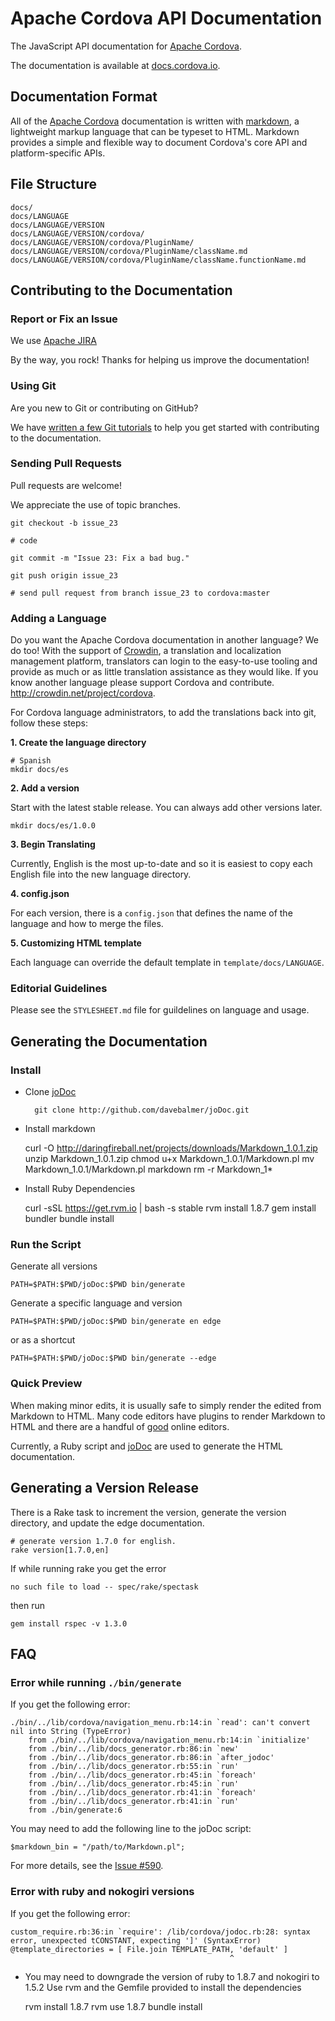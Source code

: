 Apache Cordova API Documentation
================================

The JavaScript API documentation for [Apache Cordova](http://cordova.io/).

The documentation is available at [docs.cordova.io](http://docs.cordova.io/).

Documentation Format
--------------------

All of the [Apache Cordova](http://cordova.io/) documentation is written with [markdown](http://daringfireball.net/projects/markdown/syntax), a lightweight markup language that can be typeset to HTML. Markdown provides a simple and flexible way to document Cordova's core API and platform-specific APIs.

File Structure
--------------

    docs/
    docs/LANGUAGE
    docs/LANGUAGE/VERSION
    docs/LANGUAGE/VERSION/cordova/
    docs/LANGUAGE/VERSION/cordova/PluginName/
    docs/LANGUAGE/VERSION/cordova/PluginName/className.md
    docs/LANGUAGE/VERSION/cordova/PluginName/className.functionName.md

Contributing to the Documentation
---------------------------------

### Report or Fix an Issue

We use [Apache JIRA](https://issues.apache.org/jira/browse/CB)

By the way, you rock! Thanks for helping us improve the documentation!

### Using Git

Are you new to Git or contributing on GitHub?

We have [written a few Git tutorials](http://wiki.apache.org/cordova/ContributorWorkflow)
to help you get started with contributing to the documentation.

### Sending Pull Requests

Pull requests are welcome!

We appreciate the use of topic branches.

    git checkout -b issue_23

    # code

    git commit -m "Issue 23: Fix a bad bug."

    git push origin issue_23

    # send pull request from branch issue_23 to cordova:master

### Adding a Language

Do you want the Apache Cordova documentation in another language? We do too!
With the support of <a href="http://crowdin.net/project/cordova">Crowdin</a>,
a translation and localization management platform, translators can login to
the easy-to-use tooling and provide as much or as little translation assistance as
they would like. If you know another language please support Cordova and contribute.
<a href="http://crowdin.net/project/cordova">http://crowdin.net/project/cordova</a>.

For Cordova language administrators, to add the translations back into git,
follow these steps:

__1. Create the language directory__

    # Spanish
    mkdir docs/es

__2. Add a version__

Start with the latest stable release. You can always add other versions later.

    mkdir docs/es/1.0.0

__3. Begin Translating__

Currently, English is the most up-to-date and so it is easiest to copy each English
file into the new language directory.

__4. config.json__

For each version, there is a `config.json` that defines the name of the language and
how to merge the files.

__5. Customizing HTML template__

Each language can override the default template in `template/docs/LANGUAGE`.

### Editorial Guidelines

Please see the `STYLESHEET.md` file for guildelines on language and usage.

Generating the Documentation
----------------------------

### Install

- Clone [joDoc](http://github.com/davebalmer/jodoc)

        git clone http://github.com/davebalmer/joDoc.git

- Install markdown

    curl -O http://daringfireball.net/projects/downloads/Markdown_1.0.1.zip
    unzip Markdown_1.0.1.zip
    chmod u+x Markdown_1.0.1/Markdown.pl
    mv Markdown_1.0.1/Markdown.pl markdown
    rm -r Markdown_1*

- Install Ruby Dependencies

    curl -sSL https://get.rvm.io | bash -s stable
    rvm install 1.8.7
    gem install bundler
    bundle install

### Run the Script

Generate all versions

    PATH=$PATH:$PWD/joDoc:$PWD bin/generate

Generate a specific language and version

    PATH=$PATH:$PWD/joDoc:$PWD bin/generate en edge

or as a shortcut

    PATH=$PATH:$PWD/joDoc:$PWD bin/generate --edge

### Quick Preview

When making minor edits, it is usually safe to simply render the edited from
Markdown to HTML. Many code editors have plugins to render Markdown to HTML
and there are a handful of [good](http://dillinger.io/) online editors.

Currently, a Ruby script and [joDoc](http://github.com/davebalmer/jodoc) are
used to generate the HTML documentation.

Generating a Version Release
---------------------------

There is a Rake task to increment the version, generate the version directory, and update the edge documentation.

    # generate version 1.7.0 for english.
    rake version[1.7.0,en]

If while running rake you get the error 

    no such file to load -- spec/rake/spectask 

then run

    gem install rspec -v 1.3.0

FAQ
---

### Error while running `./bin/generate`

If you get the following error:

    ./bin/../lib/cordova/navigation_menu.rb:14:in `read': can't convert nil into String (TypeError)
        from ./bin/../lib/cordova/navigation_menu.rb:14:in `initialize'
        from ./bin/../lib/docs_generator.rb:86:in `new'
        from ./bin/../lib/docs_generator.rb:86:in `after_jodoc'
        from ./bin/../lib/docs_generator.rb:55:in `run'
        from ./bin/../lib/docs_generator.rb:45:in `foreach'
        from ./bin/../lib/docs_generator.rb:45:in `run'
        from ./bin/../lib/docs_generator.rb:41:in `foreach'
        from ./bin/../lib/docs_generator.rb:41:in `run'
        from ./bin/generate:6

You may need to add the following line to the joDoc script:

    $markdown_bin = "/path/to/Markdown.pl";

For more details, see the [Issue #590](https://issues.apache.org/jira/browse/CB-590).

### Error with ruby and nokogiri versions

If you get the following error:

    custom_require.rb:36:in `require': /lib/cordova/jodoc.rb:28: syntax error, unexpected tCONSTANT, expecting ']' (SyntaxError)
    @template_directories = [ File.join TEMPLATE_PATH, 'default' ]
                                                     ^
- You may need to downgrade the version of ruby to 1.8.7 and nokogiri to 1.5.2
  Use rvm and the Gemfile provided to install the dependencies

    rvm install 1.8.7
    rvm use 1.8.7
    bundle install

